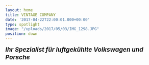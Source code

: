```yaml
---
layout: home
title: VINTAGE COMPANY
date: '2017-04-22T22:00:01.000+00:00'
type: spotlight
image: "/uploads/2017/05/03/IMG_1298.JPG"
position: down
---
```



<span style="font-size: 19.2px;"><b><i>Ihr Spezialist für luftgekühlte Volkswagen und Porsche</i></b></span>